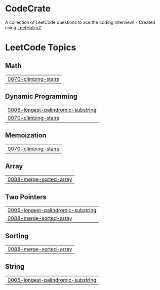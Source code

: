 # CodeCrate
A collection of LeetCode questions to ace the coding interview! - Created using [LeetHub v2](https://github.com/arunbhardwaj/LeetHub-2.0)

<!---LeetCode Topics Start-->
# LeetCode Topics
## Math
|  |
| ------- |
| [0070-climbing-stairs](https://github.com/yuvarajayyanar/CodeCrate/tree/master/0070-climbing-stairs) |
## Dynamic Programming
|  |
| ------- |
| [0005-longest-palindromic-substring](https://github.com/yuvarajayyanar/CodeCrate/tree/master/0005-longest-palindromic-substring) |
| [0070-climbing-stairs](https://github.com/yuvarajayyanar/CodeCrate/tree/master/0070-climbing-stairs) |
## Memoization
|  |
| ------- |
| [0070-climbing-stairs](https://github.com/yuvarajayyanar/CodeCrate/tree/master/0070-climbing-stairs) |
## Array
|  |
| ------- |
| [0088-merge-sorted-array](https://github.com/yuvarajayyanar/CodeCrate/tree/master/0088-merge-sorted-array) |
## Two Pointers
|  |
| ------- |
| [0005-longest-palindromic-substring](https://github.com/yuvarajayyanar/CodeCrate/tree/master/0005-longest-palindromic-substring) |
| [0088-merge-sorted-array](https://github.com/yuvarajayyanar/CodeCrate/tree/master/0088-merge-sorted-array) |
## Sorting
|  |
| ------- |
| [0088-merge-sorted-array](https://github.com/yuvarajayyanar/CodeCrate/tree/master/0088-merge-sorted-array) |
## String
|  |
| ------- |
| [0005-longest-palindromic-substring](https://github.com/yuvarajayyanar/CodeCrate/tree/master/0005-longest-palindromic-substring) |
<!---LeetCode Topics End-->